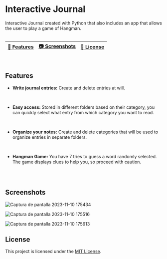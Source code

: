 # Interactive Journal
Interactive Journal created with Python that also includes an app that allows the user to play a game of Hangman. 
<br>
<br>

| [📖 Features](#features) | [:camera: Screenshots](#screenshots) | [🔖 License](#license) |
|  -------- | ----------- | ----------- |

<br>

## Features

* **Write journal entries:** Create and delete entries at will.
<br>
 
* **Easy access:** Stored in different folders based on their category, you can quickly select what entry from which category you want to read.
<br>

* **Organize your notes:** Create and delete categories that will be used to organize entries in separate folders.
<br>

* **Hangman Game:** You have 7 tries to guess a word randomly selected. The game displays clues to help you, so proceed with caution.
<br>

<br>

## Screenshots

![Captura de pantalla 2023-11-10 175434](https://github.com/ricardobar96/small-python-projects/assets/73242474/de253a48-ce3a-4182-96b9-839be6dbc444)

![Captura de pantalla 2023-11-10 175516](https://github.com/ricardobar96/small-python-projects/assets/73242474/4b97df22-753c-4e37-b198-b2f222117d3d)

![Captura de pantalla 2023-11-10 175613](https://github.com/ricardobar96/small-python-projects/assets/73242474/71a82907-d36d-42c8-9d14-9d38ff39bf85)

## License

This project is licensed under the [MIT License](LICENSE.txt).

